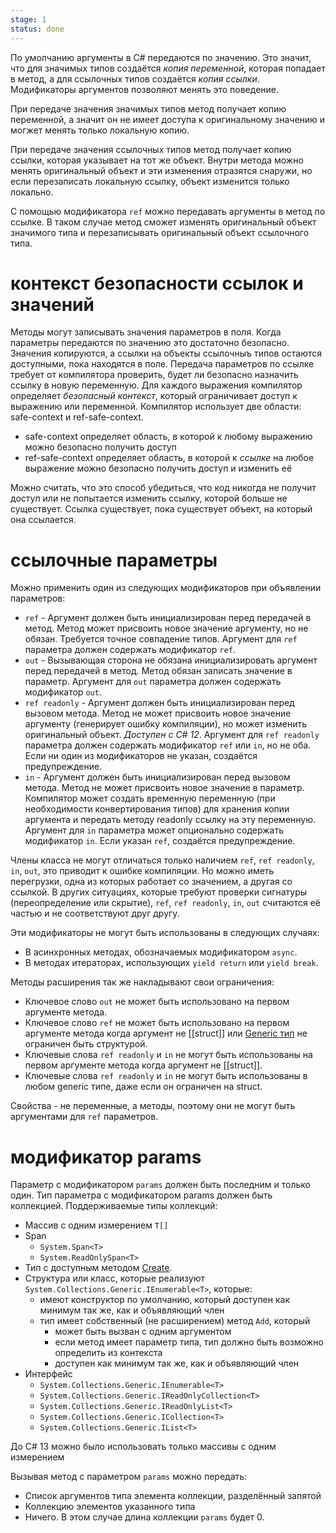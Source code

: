 ```yaml
---
stage: 1
status: done
---
```

По умолчанию аргументы в C# передаются по значению. Это значит, что для значимых типов создаётся *копия переменной*, которая попадает в метод, а для ссылочных типов создаётся *копия ссылки*. Модификаторы аргументов позволяют менять это поведение.

При передаче значения значимых типов метод получает копию переменной, а значит он не имеет доступа к оригинальному значению и могжет менять только локальную копию.

При передаче значения ссылочных типов метод получает копию ссылки, которая указывает на тот же объект. Внутри метода можно менять оригинальный объект и эти изменения отразятся снаружи, но если перезаписать локальную ссылку, объект изменится только локально.

С помощью модификатора `ref` можно передавать аргументы в метод по ссылке. В таком случае метод сможет изменять оригинальный объект значимого типа и перезаписывать оригинальный объект ссылочного типа.

# контекст безопасности ссылок и значений

Методы могут записывать значения параметров в поля. Когда параметры передаются по значению это достаточно безопасно. Значения копируются, а ссылки на объекты ссылочныъ типов остаются доступными, пока находятся в поле. Передача параметров по ссылке требует от компилятора проверить, будет ли безопасно назначить ссылку в новую переменную. Для каждого выражения компилятор определяет *безопасный контекст*, который ограничивает доступ к выражению или переменной. Компилятор использует две области: safe-context и ref-safe-context.

- safe-context определяет область, в которой к любому выражению можно безопасно получить доступ
- ref-safe-context определяет область, в которой к *ссылке* на любое выражение можно безопасно получить доступ и изменить её

Можно считать, что это способ убедиться, что код никогда не получит доступ или не попытается изменить ссылку, которой больше не существует. Ссылка существует, пока существует объект, на который она ссылается.

# ссылочные параметры

Можно применить один из следующих модификаторов при объявлении параметров:

- `ref` - Аргумент должен быть инициализирован перед передачей в метод. Метод может присвоить новое значение аргументу, но не обязан. Требуется точное совпадение типов. Аргумент для `ref` параметра должен содержать модификатор `ref`.
- `out` - Вызывающая сторона не обязана инициализировать аргумент перед передачей в метод. Метод обязан записать значение в параметр. Аргумент для `out` параметра должен содержать модификатор `out`.
- `ref readonly` - Аргумент должен быть инициализирован перед вызовом метода. Метод не может присвоить новое значение аргументу (генерирует ошибку компиляции), но может изменить оригинальный объект. *Доступен с C# 12*. Аргумент для `ref readonly` параметра должен содержать модификатор `ref` или `in`, но не оба. Если ни один из модификаторов не указан, создаётся предупреждение.
- `in` - Аргумент должен быть инициализирован перед вызовом метода. Метод не может присвоить новое значение в параметр. Компилятор может создать временную переменную (при необходимости конвертирования типов) для хранения копии аргумента и передать методу readonly ссылку на эту переменную. Аргумент для `in` параметра может опционально содержать модификатор `in`. Если указан `ref`, создаётся предупреждение.

Члены класса не могут отличаться только наличием `ref`, `ref readonly`, `in`, `out`, это приводит к ошибке компиляции. Но можно иметь перегрузки, одна из которых работает со значением, а другая со ссылкой. В других ситуациях, которые требуют проверки сигнатуры (переопределение или скрытие), `ref`, `ref readonly`, `in`, `out` считаются её частью и не соответствуют друг другу.

Эти модификаторы не могут быть использованы в следующих случаях:

- В асинхронных методах, обозначаемых модификатором `async`.
- В методах итераторах, использующих `yield return` или `yield break`.

Методы расширения так же накладывают свои ограничения:

- Ключевое слово `out` не может быть использовано на первом аргументе метода.
- Ключевое слово `ref` не может быть использовано на первом аргументе метода когда аргумент не [[struct]] или [Generic тип](Generic%20классы%20и%20методы.md) не ограничен быть структурой.
- Ключевые слова `ref readonly` и `in` не могут быть использованы на первом аргументе метода когда аргумент не [[struct]].
- Ключевые слова `ref readonly` и `in` не могут быть использованы в любом generic типе, даже если он ограничен на struct.

Свойства - не переменные, а методы, поэтому они не могут быть аргументами для `ref` параметров.

# модификатор params

Параметр с модификатором `params` должен быть последним и только один. Тип параметра с модификатором params должен быть коллекцией. Поддерживаемые типы коллекций:

- Массив с одним измерением `T[]`
- Span
	- `System.Span<T>`
	- `System.ReadOnlySpan<T>`
- Тип с доступным методом [Create](Выражения%20коллекций.md#Конструктор%20коллекций).
- Структура или класс, которые реализуют `System.Collections.Generic.IEnumerable<T>`, которые:
	- имеют конструктор по умолчанию, который доступен как минимум так же, как и объявляющий член
	- тип имеет собственный (не расширением) метод `Add`, который
		-  может быть вызван с одним аргументом
		- если метод имеет параметр типа, тип должно быть возможно определить из контекста
		- доступен как минимум так же, как и объявляющий член
- Интерфейс
	- `System.Collections.Generic.IEnumerable<T>`
	- `System.Collections.Generic.IReadOnlyCollection<T>`
	- `System.Collections.Generic.IReadOnlyList<T>`
	- `System.Collections.Generic.ICollection<T>`
	- `System.Collections.Generic.IList<T>`

До C# 13 можно было использовать только массивы с одним измерением

Вызывая метод с параметром `params` можно передать:

- Список аргументов типа элемента коллекции, разделённый запятой
- Коллекцию элементов указанного типа
- Ничего. В этом случае длина коллекции `params` будет 0.